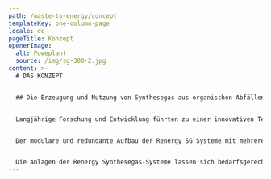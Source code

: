 ```yaml
---
path: /waste-to-energy/concept
templateKey: one-column-page
locale: de
pageTitle: Konzept
openerImage:
  alt: Poweplant
  source: /img/sg-300-2.jpg
content: >-
  # DAS KONZEPT


  ## Die Erzeugung und Nutzung von Synthesegas aus organischen Abfällen


  Langjährige Forschung und Entwicklung führten zu einer innovativen Technologie, der Synthesegasproduktion ohne prozesstechnische Rauchgase, die in den Anlagen der Renergy Synthesegas-Systeme (Renergy SG Serie) Anwendung findet. Das durch Patente geschützte Renergy-TCP® (Thermolytic Cracking Process) vermeidet dabei die bekannten Nachteile von konventionellen Pyrolyse-, Vergasungs- oder Verbrennungstechnologien, wie zum Beispiel die Entstehung unerwünschter Nebenprodukte oder den notwendigen Einsatz aufwändiger Anlagen zur Rauchgasreinigung.


  Der modulare und redundante Aufbau der Renergy SG Systeme mit mehreren Produktionslinien gewährleistet einen kontinuierlichen Betrieb, auch während Wartungs- oder Reparaturarbeiten.


  Die Anlagen der Renergy Synthesegas-Systeme lassen sich bedarfsgerecht anpassen und tragen damit dem steigendem Abfallaufkommen und gleichzeitig wachsendem Energiebedarf in Kommunen und Ballungsgebieten Rechnung.
---
```

